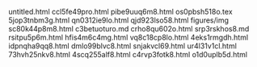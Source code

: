 untitled.html
ccl5fe49pro.html
pibe9uuq6m8.html
os0pbsh518o.tex
5jop3tnbm3g.html
qn0312ie9lo.html
qjd923lso58.html
figures/img
sc80k44p8m8.html
c3betuoturo.md
crho8qu602o.html
srp3rskhos8.md
rsitpu5p6m.html
hfis4m6c4mg.html
vq8c18cp8lo.html
4eks1rmgdh.html
idpnqha9qq8.html
dmlo99blvc8.html
snjakvcl69.html
ur4l31v1cl.html
73hvh25nkv8.html
4scq255alf8.html
c4rvp3fotk8.html
o1d0uplb5d.html